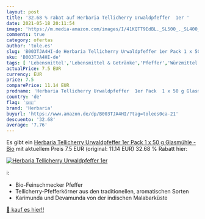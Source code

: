```yaml
---
layout: post
title: '32.68 % rabat auf Herbaria Tellicherry Urwaldpfeffer  1er '
date: 2021-05-18 20:11:54
image: 'https://m.media-amazon.com/images/I/41KQTT9EdBL._SL500_._SL400_.jpg'
comments: true
category: ofertas
author: 'tole.es'
slug: 'B003TJA4HI-de Herbaria Tellicherry Urwaldpfeffer 1er Pack 1 x 50 g...'
sku: 'B003TJA4HI-de'
tags: [ 'Lebensmittel','Lebensmittel & Getränke','Pfeffer','Würzmittel','herbaria', ]
actualPrice: 7.5 EUR
currency: EUR
price: 7.5
comparePrice: 11.14 EUR
prodname: 'Herbaria Tellicherry Urwaldpfeffer  1er Pack  1 x 50 g Glasmühle  - Bio'
country: 'de'
flag: '🇩🇪'
brand: 'Herbaria'
buyurl: 'https://www.amazon.de/dp/B003TJA4HI/?tag=tolees0ca-21'
descuento: '32.68'
average: '7.76'
---
```


Es gibt ein [Herbaria Tellicherry Urwaldpfeffer  1er Pack  1 x 50 g Glasmühle  - Bio](https://www.amazon.de/dp/B003TJA4HI/?tag=tolees0ca-21) mit aktuellem Preis 7.5 EUR (original: 11.14 EUR) 32.68 % Rabatt hier:

[![Herbaria Tellicherry Urwaldpfeffer  1er ](https://m.media-amazon.com/images/I/41KQTT9EdBL._SL500_._SL400_.jpg)](https://www.amazon.de/dp/B003TJA4HI/?tag=tolees0ca-21)

ℹ️:

- Bio-Feinschmecker Pfeffer
- Tellicherry-Pfefferkörner aus den traditionellen, aromatischen Sorten
- Karimunda und Devamunda von der indischen Malabarküste

[🛒 kauf es hier!!](https://www.amazon.de/dp/B003TJA4HI/?tag=tolees0ca-21)
